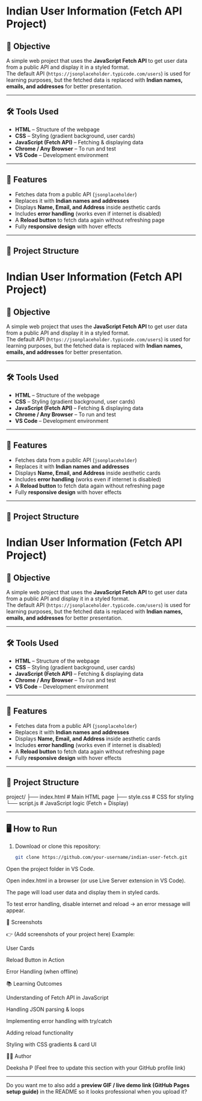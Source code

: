 # Indian User Information (Fetch API Project)

## 🎯 Objective
A simple web project that uses the **JavaScript Fetch API** to get user data from a public API and display it in a styled format.  
The default API (`https://jsonplaceholder.typicode.com/users`) is used for learning purposes, but the fetched data is replaced with **Indian names, emails, and addresses** for better presentation.

---

## 🛠️ Tools Used
- **HTML** – Structure of the webpage  
- **CSS** – Styling (gradient background, user cards)  
- **JavaScript (Fetch API)** – Fetching & displaying data  
- **Chrome / Any Browser** – To run and test  
- **VS Code** – Development environment  

---

## 🚀 Features
- Fetches data from a public API (`jsonplaceholder`)  
- Replaces it with **Indian names and addresses**  
- Displays **Name, Email, and Address** inside aesthetic cards  
- Includes **error handling** (works even if internet is disabled)  
- A **Reload button** to fetch data again without refreshing page  
- Fully **responsive design** with hover effects  

---

## 📂 Project Structure
# Indian User Information (Fetch API Project)

## 🎯 Objective
A simple web project that uses the **JavaScript Fetch API** to get user data from a public API and display it in a styled format.  
The default API (`https://jsonplaceholder.typicode.com/users`) is used for learning purposes, but the fetched data is replaced with **Indian names, emails, and addresses** for better presentation.

---

## 🛠️ Tools Used
- **HTML** – Structure of the webpage  
- **CSS** – Styling (gradient background, user cards)  
- **JavaScript (Fetch API)** – Fetching & displaying data  
- **Chrome / Any Browser** – To run and test  
- **VS Code** – Development environment  

---

## 🚀 Features
- Fetches data from a public API (`jsonplaceholder`)  
- Replaces it with **Indian names and addresses**  
- Displays **Name, Email, and Address** inside aesthetic cards  
- Includes **error handling** (works even if internet is disabled)  
- A **Reload button** to fetch data again without refreshing page  
- Fully **responsive design** with hover effects  

---

## 📂 Project Structure
# Indian User Information (Fetch API Project)

## 🎯 Objective
A simple web project that uses the **JavaScript Fetch API** to get user data from a public API and display it in a styled format.  
The default API (`https://jsonplaceholder.typicode.com/users`) is used for learning purposes, but the fetched data is replaced with **Indian names, emails, and addresses** for better presentation.

---

## 🛠️ Tools Used
- **HTML** – Structure of the webpage  
- **CSS** – Styling (gradient background, user cards)  
- **JavaScript (Fetch API)** – Fetching & displaying data  
- **Chrome / Any Browser** – To run and test  
- **VS Code** – Development environment  

---

## 🚀 Features
- Fetches data from a public API (`jsonplaceholder`)  
- Replaces it with **Indian names and addresses**  
- Displays **Name, Email, and Address** inside aesthetic cards  
- Includes **error handling** (works even if internet is disabled)  
- A **Reload button** to fetch data again without refreshing page  
- Fully **responsive design** with hover effects  

---

## 📂 Project Structure
project/
├── index.html # Main HTML page
├── style.css # CSS for styling
└── script.js # JavaScript logic (Fetch + Display)


---

## 🖥️ How to Run
1. Download or clone this repository:
   ```bash
   git clone https://github.com/your-username/indian-user-fetch.git


Open the project folder in VS Code.

Open index.html in a browser (or use Live Server extension in VS Code).

The page will load user data and display them in styled cards.

To test error handling, disable internet and reload → an error message will appear.

📸 Screenshots

👉 (Add screenshots of your project here)
Example:

User Cards

Reload Button in Action

Error Handling (when offline)

📚 Learning Outcomes

Understanding of Fetch API in JavaScript

Handling JSON parsing & loops

Implementing error handling with try/catch

Adding reload functionality

Styling with CSS gradients & card UI

👩‍💻 Author

Deeksha P
(Feel free to update this section with your GitHub profile link)


---

Do you want me to also add a **preview GIF / live demo link (GitHub Pages setup guide)** in the README so it looks professional when you upload it?

